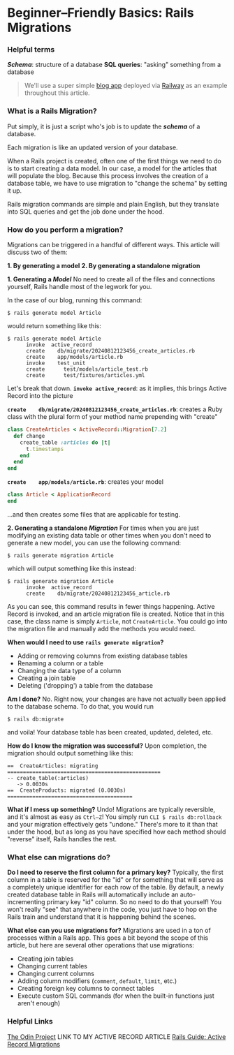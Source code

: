 # Beginner–Friendly Basics: Rails Migrations

### Helpful terms

**_Schema_**: structure of a database
**SQL queries**: "asking" something from a database

> We'll use a super simple [blog app](https://odin-blog-app-production.up.railway.app) deployed via [Railway](https://railway.app?referralCode=iwPZcx) as an example throughout this article.

### What is a Rails Migration?

Put simply, it is just a script who's job is to update the **_schema_** of a database.

Each migration is like an updated version of your database.

When a Rails project is created, often one of the first things we need to do is to start creating a data model. In our case, a model for the articles that will populate the blog. Because this process involves the creation of a database table, we have to use migration to "change the schema" by setting it up.

Rails migration commands are simple and plain English, but they translate into SQL queries and get the job done under the hood.

### How do you perform a migration?

Migrations can be triggered in a handful of different ways. This article will discuss two of them:

**1. By generating a model**
**2. By generating a standalone migration**

**1. Generating a _Model_**
No need to create all of the files and connections yourself, Rails handle most of the legwork for you.

In the case of our blog, running this command:

```CLI
$ rails generate model Article
```

would return something like this:

```CLI
$ rails generate model Article
      invoke  active_record
      create    db/migrate/20240812123456_create_articles.rb
      create    app/models/article.rb
      invoke    test_unit
      create      test/models/article_test.rb
      create      test/fixtures/articles.yml
```

Let's break that down.
**`invoke active_record`**: as it implies, this brings Active Record into the picture

**`create    db/migrate/20240812123456_create_articles.rb`**: creates a Ruby class with the plural form of your method name prepending with "create"

```Ruby
class CreateArticles < ActiveRecord::Migration[7.2]
  def change
    create_table :articles do |t|
      t.timestamps
    end
  end
end
```

**`create    app/models/article.rb`**: creates your model

```Ruby
class Article < ApplicationRecord
end
```

...and then creates some files that are applicable for testing.

**2. Generating a standalone _Migration_**
For times when you are just modifying an existing data table or other times when you don't need to generate a new model, you can use the following command:

```CLI
$ rails generate migration Article
```

which will output something like this instead:

```CLI
$ rails generate migration Article
      invoke  active_record
      create    db/migrate/20240812123456_article.rb
```

As you can see, this command results in fewer things happening. Active Record is invoked, and an article migration file is created. Notice that in this case, the class name is simply `Article`, not `CreateArticle`. You could go into the migration file and manually add the methods you would need.

**When would I need to use `rails generate migration`?**

- Adding or removing columns from existing database tables
- Renaming a column or a table
- Changing the data type of a column
- Creating a join table
- Deleting ('dropping') a table from the database

**Am I done?**
No.
Right now, your changes are have not actually been applied to the database schema. To do that, you would run

```CLI
$ rails db:migrate
```

and voila! Your database table has been created, updated, deleted, etc.

**How do I know the migration was successful?**
Upon completion, the migration should output something like this: 
```CLI
==  CreateArticles: migrating =================================================
-- create_table(:articles)
   -> 0.0030s
==  CreateProducts: migrated (0.0030s) ========================================

```


**What if I mess up something?**
Undo! Migrations are typically reversible, and it's almost as easy as `Ctrl–Z`! You simply run
`CLI $ rails db:rollback` and your migration effectively gets "undone." There's more to it than that under the hood, but as long as you have specified how each method should "reverse" itself, Rails handles the rest.

### What else can migrations do?

**Do I need to reserve the first column for a primary key?**
Typically, the first column in a table is reserved for the "id" or for something that will serve as a completely unique identifier for each row of the table. By default, a newly created database table in Rails will automatically include an auto-incrementing primary key "id" column. So no need to do that yourself! You won't really "see" that anywhere in the code, you just have to hop on the Rails train and understand that it is happening behind the scenes.

**What else can you use migrations for?**
Migrations are used in a ton of processes within a Rails app. This goes a bit beyond the scope of this article, but here are several other operations that use migrations: 
- Creating join tables 
- Changing current tables
- Changing current columns
- Adding column modifiers (`comment`, `default`, `limit`, etc.)
- Creating foreign key columns to connect tables
- Execute custom SQL commands (for when the built-in functions just aren't enough)



### Helpful Links

[The Odin Project](https://www.theodinproject.com)
LINK TO MY ACTIVE RECORD ARTICLE
[Rails Guide: Active Record Migrations](https://guides.rubyonrails.org/active_record_migrations.html)
